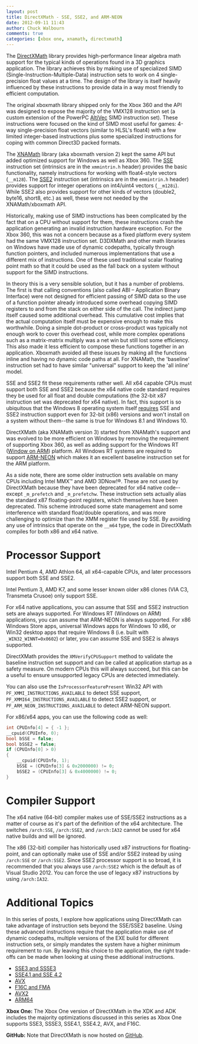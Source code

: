 ```yaml
---
layout: post
title: DirectXMath - SSE, SSE2, and ARM-NEON
date: 2012-09-11 11:43
author: Chuck Walbourn
comments: true
categories: [xbox one, xnamath, directxmath]
---
```

The <a href="https://walbourn.github.io/introducing-directxmath/">DirectXMath</a> library provides high-performance linear algebra math support for the typical kinds of operations found in a 3D graphics application. The library achieves this by making use of specialized SIMD (Single-Instruction-Multiple-Data) instruction sets to work on 4 single-precision float values at a time. The design of the library is itself heavily influenced by these instructions to provide data in a way most friendly to efficient computation.
<!--more-->

The original xboxmath library shipped only for the Xbox 360 and the API was designed to expose the majority of the VMX128 instruction set (a custom extension of the PowerPC <a href="http://en.wikipedia.org/wiki/AltiVec">AltiVec</a> SIMD instruction set). These instructions were focused on the kind of SIMD most useful for games: 4-way single-precision float vectors (similar to HLSL's float4) with a few limited integer-based instructions plus some specialized instructions for coping with common Direct3D packed formats.

The <a href="https://walbourn.github.io/a-little-love-for-xnamath/">XNAMath</a> library (aka xboxmath version 2) kept the same API but added optimized support for Windows as well as Xbox 360. The <a href="http://en.wikipedia.org/wiki/Streaming_SIMD_Extensions">SSE</a> instruction set (intrinsics are in the <code>xmmintrin.h</code> header) provides the basic functionality, namely instructions for working with float4-style vectors (``__m128``). The <a href="http://en.wikipedia.org/wiki/SSE2">SSE2</a> instruction set (intrinsics are in the <code>emmintrin.h</code> header) provides support for integer operations on int4/uint4 vectors (``__m128i``). While SSE2 also provides support for other kinds of vectors (double2, byte16, short8, etc.) as well, these were not needed by the XNAMath/xboxmath API.

Historically, making use of SIMD instructions has been complicated by the fact that on a CPU without support for them, these instructions crash the application generating an invalid instruction hardware exception. For the Xbox 360, this was not a concern because as a fixed platform every system had the same VMX128 instruction set. D3DXMath and other math libraries on Windows have made use of dynamic codepaths, typically through function pointers, and included numerous implementations that use a different mix of instructions. One of these used traditional scalar floating point math so that it could be used as the fall back on a system without support for the SIMD instructions.

In theory this is a very sensible solution, but it has a number of problems. The first is that calling conventions (also called ABI – Application Binary Interface) were not designed for efficient passing of SIMD data so the use of a function pointer already introduced some overhead copying SIMD registers to and from the stack on either side of the call. The indirect jump itself caused some additional overhead. This cumulative cost implies that the actual computation itself must be expensive enough to make this worthwhile. Doing a simple dot-product or cross-product was typically not enough work to cover this overhead cost, while more complex operations such as a matrix-matrix multiply was a net win but still lost some efficiency. This also made it less efficient to compose these functions together in an application. Xboxmath avoided all these issues by making all the functions inline and having no dynamic code paths at all. For XNAMath, the 'baseline' instruction set had to have similar "universal" support to keep the 'all inline' model.

SSE and SSE2 fit these requirements rather well. All x64 capable CPUs must support both SSE and SSE2 because the x64 native code standard requires they be used for all float and double computations (the 32-bit x87 instruction set was deprecated for x64 native). In fact, this support is so ubiquitous that the Windows 8 operating system itself <a href="http://windows.microsoft.com/en-US/windows-8/what-is-pae-nx-sse2">requires</a> SSE and SSE2 instruction support even for 32-bit (x86) versions and won't install on a system without them--the same is true for Windows 8.1 and Windows 10.

DirectXMath (aka XNAMath version 3) started from XNAMath's support and was evolved to be more efficient on Windows by removing the requirement of supporting Xbox 360, as well as adding support for the Windows RT (<a href="https://channel9.msdn.com/posts/Building-Windows-for-the-ARM-processor-architecture">Window on ARM</a>) platform. All Windows RT systems are required to support <a href="http://en.wikipedia.org/wiki/ARM_architecture">ARM-NEON</a> which makes it an excellent baseline instruction set for the ARM platform.

As a side note, there are some older instruction sets available on many CPUs including Intel MMX™ and AMD 3DNow!&reg;. These are not used by DirectXMath because they have been deprecated for x64 native code--except ``_m_prefetch`` and ``_m_prefetchw``. These instruction sets actually alias the standard x87 floating-point registers, which themselves have been deprecated. This scheme introduced some state management and some interference with standard float/double operations, and was more challenging to optimize than the XMM register file used by SSE. By avoiding any use of intrinsics that operate on the ``__m64`` type, the code in DirectXMath compiles for both x86 and x64 native.

<h1>Processor Support</h1>

Intel Pentium 4, AMD Athlon 64, all x64-capable CPUs, and later processors support both SSE and SSE2.

Intel Pentium 3, AMD K7, and some lesser known older x86 clones (VIA C3, Transmeta Crusoe) only support SSE.

For x64 native applications, you can assume that SSE and SSE2 instruction sets are always supported. For Windows RT (Windows on ARM) applications, you can assume that ARM-NEON is always supported. For x86 Windows Store apps, universal Windows apps for Windows 10 x86, or Win32 desktop apps that require Windows 8 (i.e. built with ``_WIN32_WINNT=0x0602``) or later, you can assume SSE and SSE2 is always supported.

DirectXMath provides the <code>XMVerifyCPUSupport</code> method to validate the baseline instruction set support and can be called at application startup as a safety measure. On modern CPUs this will always succeed, but this can be a useful to ensure unsupported legacy CPUs are detected immediately.

You can also use the <code>IsProcessorFeaturePresent</code> Win32 API with <code>PF_XMMI_INSTRUCTIONS_AVAILABLE</code> to detect SSE support, <code>PF_XMMI64_INSTRUCTIONS_AVAILABLE</code> to detect SSE2 support, or <code>PF_ARM_NEON_INSTRUCTIONS_AVAILABLE</code> to detect ARM-NEON support.

For x86/x64 apps, you can use the following code as well:

```cpp
int CPUInfo[4] = { -1 };
__cpuid(CPUInfo, 0);
bool bSSE = false;
bool bSSE2 = false;
if (CPUInfo[0] > 0)
{
    __cpuid(CPUInfo, 1);
    bSSE = (CPUInfo[3] & 0x2000000) != 0;
    bSSE2 = (CPUInfo[3] & 0x4000000) != 0;
}
```

<h1>Compiler Support</h1>

The x64 native (64-bit) compiler makes use of SSE/SSE2 instructions as a matter of course as it's part of the definition of the x64 architecture. The switches <code>/arch:SSE</code>, <code>/arch:SSE2</code>, and <code>/arch:IA32</code> cannot be used for x64 native builds and will be ignored.

The x86 (32-bit) compiler has historically used x87 instructions for floating-point, and can optionally make use of SSE and/or SSE2 instead by using <code>/arch:SSE</code> or <code>/arch:SSE2</code>. Since SSE2 processor support is so broad, it is recommended that you always use <code>/arch:SSE2</code> which is the default as of Visual Studio 2012. You can force the use of legacy x87 instructions by using <code>/arch:IA32</code>.

<h1>Additional Topics</h1>

In this series of posts, I explore how applications using DirectXMath can take advantage of instruction sets beyond the SSE/SSE2 baseline. Using these advanced instructions require that the application make use of dynamic codepaths, multiple versions of the EXE build for different instruction sets, or simply mandates the system have a higher minimum requirement to run. By leaving this choice to the application, the right trade-offs can be made when looking at using these additional instructions.

<ul>
 	<li><a href="https://walbourn.github.io/directxmath-sse3-and-ssse3/">SSE3 and SSSE3</a></li>
 	<li><a href="https://walbourn.github.io/directxmath-sse4-1-and-sse4-2/">SSE4.1 and SSE 4.2</a></li>
 	<li><a href="https://walbourn.github.io/directxmath-avx/">AVX</a></li>
 	<li><a href="https://walbourn.github.io/directxmath-f16c-and-fma/">F16C and FMA</a></li>
 	<li><a href="https://walbourn.github.io/directxmath-avx2/">AVX2</a></li>
 	<li><a href="https://walbourn.github.io/directxmath-arm64/">ARM64</a></li>
</ul>

<strong>Xbox One:</strong> The Xbox One version of DirectXMath in the XDK and ADK includes the majority optimizations discussed in this series as Xbox One supports SSE3, SSSE3, SSE4.1, SSE4.2, AVX, and F16C.

<strong>GitHub:</strong> Note that DirectXMath is now hosted on <a href="https://github.com/Microsoft/DirectXMath">GitHub</a>.
